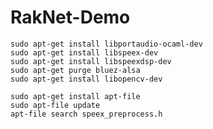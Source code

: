 RakNet-Demo
===========

```shell
sudo apt-get install libportaudio-ocaml-dev
sudo apt-get install libspeex-dev
sudo apt-get install libspeexdsp-dev
sudo apt-get purge bluez-alsa
sudo apt-get install libopencv-dev
```

```shell
sudo apt-get install apt-file
sudo apt-file update
apt-file search speex_preprocess.h
```